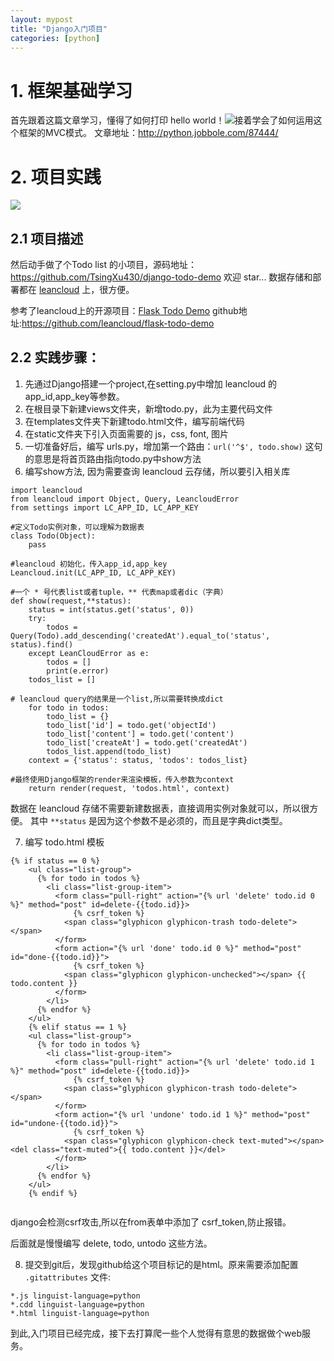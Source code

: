 ```yaml
---
layout: mypost
title: "Django入门项目"
categories: [python]
--- 
```


# 1. 框架基础学习
首先跟着这篇文章学习，懂得了如何打印 hello world！![](https://upload-images.jianshu.io/upload_images/2376873-d3a5e96a6546490a.png?imageMogr2/auto-orient/strip%7CimageView2/2/w/1240)接着学会了如何运用这个框架的MVC模式。
文章地址：http://python.jobbole.com/87444/

# 2. 项目实践

![](https://upload-images.jianshu.io/upload_images/2376873-ccb4803c72883feb.png?imageMogr2/auto-orient/strip%7CimageView2/2/w/1240)

## 2.1 项目描述

 然后动手做了个Todo list 的小项目，源码地址：https://github.com/TsingXu430/django-todo-demo
欢迎 star...
数据存储和部署都在 [leancloud](https://leancloud.cn/docs/leanengine_webhosting_guide-python.html) 上，很方便。

参考了leancloud上的开源项目：[Flask Todo Demo](https://leancloud.cn/docs/demo.html#/python)
github地址:https://github.com/leancloud/flask-todo-demo

## 2.2 实践步骤：

1. 先通过Django搭建一个project,在setting.py中增加 leancloud 的app_id,app_key等参数。
2. 在根目录下新建views文件夹，新增todo.py，此为主要代码文件
3. 在templates文件夹下新建todo.html文件，编写前端代码
4. 在static文件夹下引入页面需要的 js，css, font, 图片
5. 一切准备好后，编写 urls.py，增加第一个路由：`url('^$', todo.show)` 
这句的意思是将首页路由指向todo.py中show方法
6. 编写show方法, 因为需要查询 leancloud 云存储，所以要引入相关库

```
import leancloud
from leancloud import Object, Query, LeancloudError
from settings import LC_APP_ID, LC_APP_KEY

#定义Todo实例对象，可以理解为数据表
class Todo(Object):
    pass

#leancloud 初始化，传入app_id,app_key
Leancloud.init(LC_APP_ID, LC_APP_KEY)  

#一个 * 号代表list或者tuple，** 代表map或者dic（字典）
def show(request,**status):
    status = int(status.get('status', 0))
    try:
        todos = Query(Todo).add_descending('createdAt').equal_to('status', status).find()
    except LeanCloudError as e:
        todos = []
        print(e.error)
    todos_list = []

# leancloud query的结果是一个list,所以需要转换成dict
    for todo in todos:
        todo_list = {}
        todo_list['id'] = todo.get('objectId')
        todo_list['content'] = todo.get('content')
        todo_list['createAt'] = todo.get('createdAt')
        todos_list.append(todo_list)
    context = {'status': status, 'todos': todos_list}

#最终使用Django框架的render来渲染模板，传入参数为context
    return render(request, 'todos.html', context)
```

数据在 leancloud 存储不需要新建数据表，直接调用实例对象就可以，所以很方便。
其中 `**status` 是因为这个参数不是必须的，而且是字典dict类型。

7. 编写 todo.html 模板

```
{% if status == 0 %}
    <ul class="list-group">
      {% for todo in todos %}
        <li class="list-group-item">
          <form class="pull-right" action="{% url 'delete' todo.id 0 %}" method="post" id=delete-{{todo.id}}>
              {% csrf_token %}
            <span class="glyphicon glyphicon-trash todo-delete"></span>
          </form>
          <form action="{% url 'done' todo.id 0 %}" method="post" id="done-{{todo.id}}">
              {% csrf_token %}
            <span class="glyphicon glyphicon-unchecked"></span> {{ todo.content }}
          </form>
        </li>
      {% endfor %}
    </ul>
    {% elif status == 1 %}
    <ul class="list-group">
      {% for todo in todos %}
        <li class="list-group-item">
          <form class="pull-right" action="{% url 'delete' todo.id 1 %}" method="post" id=delete-{{todo.id}}>
              {% csrf_token %}
            <span class="glyphicon glyphicon-trash todo-delete"></span>
          </form>
          <form action="{% url 'undone' todo.id 1 %}" method="post" id="undone-{{todo.id}}">
              {% csrf_token %}
            <span class="glyphicon glyphicon-check text-muted"></span> <del class="text-muted">{{ todo.content }}</del>
          </form>
        </li>
      {% endfor %}
    </ul>
    {% endif %}
    
```

django会检测csrf攻击,所以在from表单中添加了 csrf_token,防止报错。

后面就是慢慢编写 delete, todo, untodo 这些方法。

8. 提交到git后，发现github给这个项目标记的是html。原来需要添加配置 `.gitattributes` 文件:

```
*.js linguist-language=python
*.cdd linguist-language=python
*.html linguist-language=python
```

到此,入门项目已经完成，接下去打算爬一些个人觉得有意思的数据做个web服务。


